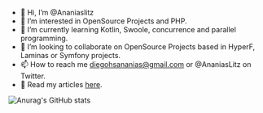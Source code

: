 - 👋 Hi, I’m @Ananiaslitz
- 👀 I’m interested in OpenSource Projects and PHP.
- 🌱 I’m currently learning Kotlin, Swoole, concurrence and parallel programming. 
- 💞️ I’m looking to collaborate on OpenSource Projects based in HyperF, Laminas or Symfony projects.
- 📫 How to reach me diegohsananias@gmail.com or @AnaniasLitz on Twitter.
- :open_book: Read my articles [here](https://ananiaslitz.medium.com/).

![Anurag's GitHub stats](https://github-readme-stats.vercel.app/api?username=ananiaslitz&count_private=true)

<!---
Ananiaslitz/Ananiaslitz is a ✨ special ✨ repository because its `README.md` (this file) appears on your GitHub profile.
You can click the Preview link to take a look at your changes.
--->
